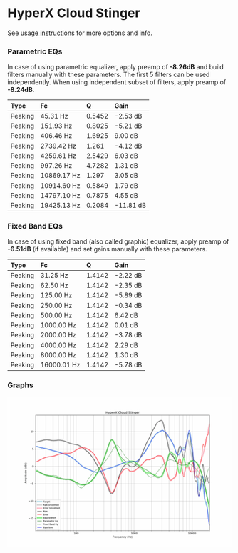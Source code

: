 # HyperX Cloud Stinger
See [usage instructions](https://github.com/jaakkopasanen/AutoEq#usage) for more options and info.

### Parametric EQs
In case of using parametric equalizer, apply preamp of **-8.26dB** and build filters manually
with these parameters. The first 5 filters can be used independently.
When using independent subset of filters, apply preamp of **-8.24dB**.

| Type    | Fc          |      Q | Gain      |
|:--------|:------------|:-------|:----------|
| Peaking | 45.31 Hz    | 0.5452 | -2.53 dB  |
| Peaking | 151.93 Hz   | 0.8025 | -5.21 dB  |
| Peaking | 406.46 Hz   | 1.6925 | 9.00 dB   |
| Peaking | 2739.42 Hz  | 1.261  | -4.12 dB  |
| Peaking | 4259.61 Hz  | 2.5429 | 6.03 dB   |
| Peaking | 997.26 Hz   | 4.7282 | 1.31 dB   |
| Peaking | 10869.17 Hz | 1.297  | 3.05 dB   |
| Peaking | 10914.60 Hz | 0.5849 | 1.79 dB   |
| Peaking | 14797.10 Hz | 0.7875 | 4.55 dB   |
| Peaking | 19425.13 Hz | 0.2084 | -11.81 dB |

### Fixed Band EQs
In case of using fixed band (also called graphic) equalizer, apply preamp of **-6.51dB**
(if available) and set gains manually with these parameters.

| Type    | Fc          |      Q | Gain     |
|:--------|:------------|:-------|:---------|
| Peaking | 31.25 Hz    | 1.4142 | -2.22 dB |
| Peaking | 62.50 Hz    | 1.4142 | -2.35 dB |
| Peaking | 125.00 Hz   | 1.4142 | -5.89 dB |
| Peaking | 250.00 Hz   | 1.4142 | -0.34 dB |
| Peaking | 500.00 Hz   | 1.4142 | 6.42 dB  |
| Peaking | 1000.00 Hz  | 1.4142 | 0.01 dB  |
| Peaking | 2000.00 Hz  | 1.4142 | -3.78 dB |
| Peaking | 4000.00 Hz  | 1.4142 | 2.29 dB  |
| Peaking | 8000.00 Hz  | 1.4142 | 1.30 dB  |
| Peaking | 16000.01 Hz | 1.4142 | -5.78 dB |

### Graphs
![](./HyperX%20Cloud%20Stinger.png)